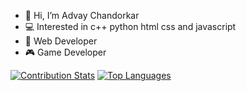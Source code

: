 - 👋 Hi, I’m Advay Chandorkar
- 💻 Interested in c++ python html css and javascript 
- 🤖 Web Developer 
- 🎮 Game Developer

<!---
advay-c/advay-c is a ✨ special ✨ repository because its `README.md` (this file) appears on your GitHub profile.
You can click the Preview link to take a look at your changes.
---> 

[![Contribution Stats](https://github-contribution-stats.vercel.app/api/?username=advay-c)](https://github.com/LordDashMe/github-contribution-stats/)
[![Top Languages](https://github-readme-stats.vercel.app/api/top-langs/?username=advay-c)](https://github.com/anuraghazra/github-readme-stats)

